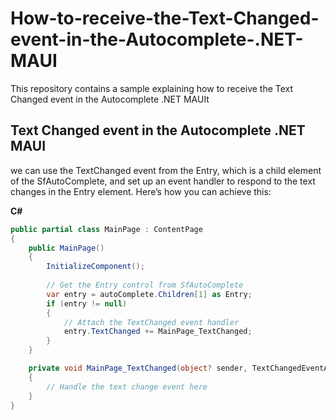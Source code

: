 # How-to-receive-the-Text-Changed-event-in-the-Autocomplete-.NET-MAUI
This repository contains a sample explaining how to receive the Text Changed event in the Autocomplete .NET MAUIt
## Text Changed event in the Autocomplete .NET MAUI

we can use the TextChanged event from the Entry, which is a child element of the SfAutoComplete, and set up an event handler to respond to the text changes in the Entry element. Here’s how you can achieve this:

**C#**
```csharp
public partial class MainPage : ContentPage
{
    public MainPage()
    {
        InitializeComponent();
        
        // Get the Entry control from SfAutoComplete
        var entry = autoComplete.Children[1] as Entry;
        if (entry != null)
        {
            // Attach the TextChanged event handler
            entry.TextChanged += MainPage_TextChanged;
        }
    }

    private void MainPage_TextChanged(object? sender, TextChangedEventArgs e)
    {
        // Handle the text change event here
    }
}
```
